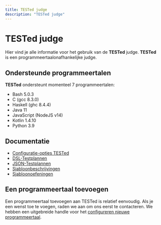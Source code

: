 ```yaml
---
title: TESTed judge
description: "TESTed judge"
---
```


# TESTed judge

Hier vind je alle informatie voor het gebruik van de **TESTed** judge.
**TESTed** is een programmeertaalonafhankelijke judge.

## Ondersteunde programmeertalen

**TESTed** ondersteunt momenteel 7 programmeertalen:

* Bash 5.0.3
* C (gcc 8.3.0)
* Haskell (ghc 8.4.4)
* Java 11
* JavaScript (NodeJS v14)
* Kotlin 1.4.10
* Python 3.9

## Documentatie
* [Configuratie-opties TESTed](config)
* [DSL-Testplannen](dsl)
* [JSON-Testplannen](json)
* [Sjabloonbeschrijvingen](template-description)
* [Sjabloonoefeningen](template-exercise)

## Een programmeertaal toevoegen
Een programmeertaal toevoegen aan TESTed is relatief eenvoudig.
Als je een wenst toe te voegen, raden we aan om ons eerst te contacteren.
We hebben een uitgebreide handle voor het [configureren nieuwe programmeertaal](configure-new-programming-language).